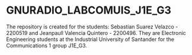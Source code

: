 # GNURADIO_LABCOMUIS_J1E_G3
The repository is created for the students: Sebastian Suarez Velazco - 2200519 and Jeanpaull Valencia Quintero - 2200496. They are Electronic Engineering students at the Industrial University of Santander for the Communications 1 group J1E_G3.
